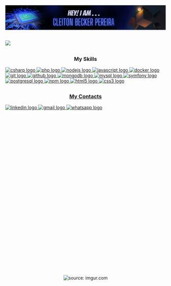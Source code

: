 <div align="center">
   <img src="image.png" title="source: imgur.com" />
</div>

##

 <p>
  <a href="https://github.com/cleiton-bp"><img src="https://readme-typing-svg.herokuapp.com/?lines=Backend%20Developer&font=Fira%20Code&center=true&width=440&height=45&color=bluevCenter=true&size=22"></a>
</p>

##

<div align="center">
<h3> My Skills</h3>

<div align="left">
  <a href="https://docs.microsoft.com/en-us/dotnet/csharp/" target="_blank"><img src="https://cdn.jsdelivr.net/gh/devicons/devicon/icons/csharp/csharp-original.svg" height="40" width="52" alt="csharp logo"  />
  <a href="https://www.php.net/" target="_blank"><img src="https://cdn.jsdelivr.net/gh/devicons/devicon/icons/php/php-original.svg" height="40" width="52" alt="php logo"  />
   <a href="https://nodejs.org/en/" target="_blank"><img src="https://cdn.jsdelivr.net/gh/devicons/devicon/icons/nodejs/nodejs-original.svg" height="40" width="52" alt="nodejs logo"  />
  <a href="https://www.javascript.com/" target="_blank"><img src="https://cdn.jsdelivr.net/gh/devicons/devicon/icons/javascript/javascript-original.svg" height="40" width="52" alt="javascript logo"  />
  <a href="https://www.docker.com/" target="_blank"><img src="https://cdn.jsdelivr.net/gh/devicons/devicon/icons/docker/docker-original.svg" height="40" width="52" alt="docker logo"  />
  <a href="https://git-scm.com/" target="_blank"><img src="https://cdn.jsdelivr.net/gh/devicons/devicon/icons/git/git-original.svg" height="40" width="52" alt="git logo"  />
  <a href="https://github.com/" target="_blank"><img src="https://cdn.jsdelivr.net/gh/devicons/devicon/icons/github/github-original.svg" height="40" width="52" alt="github logo"  />
  <a href="https://www.mongodb.com/" target="_blank"><img src="https://cdn.jsdelivr.net/gh/devicons/devicon/icons/mongodb/mongodb-original.svg" height="40" width="52" alt="mongodb logo"  />
  <a href="https://www.mysql.com/" target="_blank"><img src="https://cdn.jsdelivr.net/gh/devicons/devicon/icons/mysql/mysql-original.svg" height="40" width="52" alt="mysql logo"  />
  <a href="https://symfony.com" target="_blank"><img src="https://cdn.jsdelivr.net/gh/devicons/devicon/icons/symfony/symfony-original.svg" height="40" width="52" alt="symfony logo"  />
  <a href="https://www.postgresql.org/" target="_blank"><img src="https://cdn.jsdelivr.net/gh/devicons/devicon/icons/postgresql/postgresql-original.svg" height="40" width="52" alt="postgresql logo"  />
  <a href="https://www.npmjs.com/" target="_blank"><img src="https://cdn.jsdelivr.net/gh/devicons/devicon/icons/npm/npm-original-wordmark.svg" height="40" width="52" alt="npm logo"  />
  <a href="https://html.com/" target="_blank"><img src="https://cdn.jsdelivr.net/gh/devicons/devicon/icons/html5/html5-original.svg" height="40" width="52" alt="html5 logo"  />
  <a href="https://www.w3.org/Style/CSS/Overview.en.html" target="_blank"><img src="https://cdn.jsdelivr.net/gh/devicons/devicon/icons/css3/css3-original.svg" height="40" width="52" alt="css3 logo"  />
</div>

##
     
<div align="center">
<h3> My Contacts </h3>

<div align="left">
  <a href="https://www.linkedin.com/in/cleiton-pereira-249044240/" target="_blank">
    <img src="https://img.shields.io/static/v1?message=LinkedIn&logo=linkedin&label=&color=0077B5&logoColor=white&labelColor=&style=for-the-badge" height="40" alt="linkedin logo"  />
  </a>
  <a href= "cleitontcpereira@gmail.com" target="_blank">
    <img src="https://img.shields.io/static/v1?message=Gmail&logo=gmail&label=&color=0078D4&logoColor=white&labelColor=&style=for-the-badge" height="40" alt="gmail logo"  />
  </a>
   <a href="https://api.whatsapp.com/send?phone=5551996908049" target="_blank">
    <img src="https://img.shields.io/static/v1?message=Whatsapp&logo=whatsapp&label=&color=25D366&logoColor=white&labelColor=&style=for-the-badge" height="40" alt="whatsapp logo"  />
  </a>
</div>

##

<div align="center">
   <img height="500em" <a href="https://imgur.com/A6uiN0R"><img src="https://i.imgur.com/A6uiN0R.gif" title="source: imgur.com" /></a>
</div>

##


